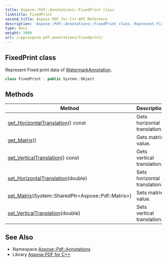 ```yaml
---
title: Aspose::Pdf::Annotations::FixedPrint class
linktitle: FixedPrint
second_title: Aspose.PDF for C++ API Reference
description: 'Aspose::Pdf::Annotations::FixedPrint class. Represent Fixed print data of WatermarkAnnotation in C++.'
type: docs
weight: 3900
url: /cpp/aspose.pdf.annotations/fixedprint/
---
```

## FixedPrint class


Represent Fixed print data of [Watermark](../../aspose.pdf/watermark/)[Annotation](../annotation/).

```cpp
class FixedPrint : public System::Object
```

## Methods

| Method | Description |
| --- | --- |
| [get_HorizontalTranslation](./get_horizontaltranslation/)() const | Gets horizontal translation. |
| [get_Matrix](./get_matrix/)() | Gets matrix value. |
| [get_VerticalTranslation](./get_verticaltranslation/)() const | Gets vertical translation. |
| [set_HorizontalTranslation](./set_horizontaltranslation/)(double) | Sets horizontal translation. |
| [set_Matrix](./set_matrix/)(System::SharedPtr\<Aspose::Pdf::Matrix\>) | Sets matrix value. |
| [set_VerticalTranslation](./set_verticaltranslation/)(double) | Sets vertical translation. |
## See Also

* Namespace [Aspose::Pdf::Annotations](../)
* Library [Aspose.PDF for C++](../../)
